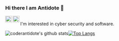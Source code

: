 ### Hi there I am Antidote 👋

<a href="https://twitter.com/coderantidote">
  <img align="left" alt="coderantidote - Twitter" width="21px" src="https://image.flaticon.com/icons/svg/889/889147.svg" />
</a>
<a href="https://t.me/coderantidote">
  <img align="left" alt="coderantidote - Telegram" width="21px" src="https://image.flaticon.com/icons/svg/2111/2111646.svg" />
</a>
 
<br />
I'm interested in cyber security and software.
<br />

![coderantidote's github stats](https://github-readme-stats.vercel.app/api?theme=radical&username=coderantidote&hide=["issues"]&show_icons=true)[![Top Langs](https://github-readme-stats.vercel.app/api/top-langs/?theme=radical&username=coderantidote)](https://github.com/anuraghazra/github-readme-stats)
